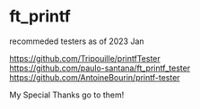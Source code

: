 # ft_printf

recommeded testers as of 2023 Jan 

https://github.com/Tripouille/printfTester \
https://github.com/paulo-santana/ft_printf_tester \
https://github.com/AntoineBourin/printf-tester 

My Special Thanks go to them!

